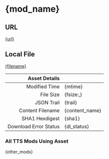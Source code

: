 # {mod_name}

## URL
[{url}]({url})


## Local File
[{filename}]({uri_short})


| Asset Details | |
|------------------------------:|:--------------------------|
| Modified Time                 | {mtime}                   |
| File Size                     | {fsize:,}                 |
| JSON Trail                    | {trail}                   |
| Content Filename              | {content_name}            |
| SHA1 Hexdigest                | {sha1}                    |
| Download Error Status         | {dl_status}               |

### All TTS Mods Using Asset
{other_mods}
